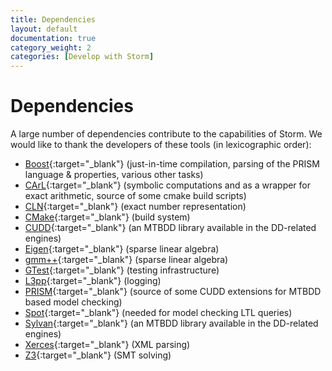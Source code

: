 ```yaml
---
title: Dependencies
layout: default
documentation: true
category_weight: 2
categories: [Develop with Storm]
---
```


# Dependencies

A large number of dependencies contribute to the capabilities of Storm. 
We would like to thank the developers of these tools (in lexicographic order):

- [Boost](https://www.boost.org){:target="_blank"} (just-in-time compilation, parsing of the PRISM language & properties, various other tasks)
- [CArL](https://smtrat.github.io/carl/){:target="_blank"} (symbolic computations and as a wrapper for exact arithmetic, source of some cmake build scripts)
- [CLN](https://www.ginac.de/CLN/){:target="_blank"} (exact number representation)
- [CMake](https://cmake.org){:target="_blank"} (build system)
- [CUDD](https://github.com/ivmai/cudd){:target="_blank"} (an MTBDD library available in the DD-related engines)
- [Eigen](https://eigen.tuxfamily.org){:target="_blank"} (sparse linear algebra)
- [gmm++](https://getfem.org/gmm.html){:target="_blank"} (sparse linear algebra)
- [GTest](https://github.com/google/googletest){:target="_blank"} (testing infrastructure)
- [L3pp](https://github.com/hbruintjes/l3pp){:target="_blank"} (logging)
- [PRISM](https://www.prismmodelchecker.org){:target="_blank"} (source of some CUDD extensions for MTBDD based model checking)
- [Spot](https://spot.lre.epita.fr){:target="_blank"} (needed for model checking LTL queries)
- [Sylvan](https://trolando.github.io/sylvan/){:target="_blank"} (an MTBDD library available in the DD-related engines)
- [Xerces](https://xerces.apache.org){:target="_blank"} (XML parsing)
- [Z3](https://github.com/Z3Prover/z3/wiki){:target="_blank"} (SMT solving)
